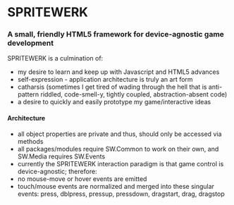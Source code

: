 SPRITEWERK
==========

### A small, friendly HTML5 framework for device-agnostic game development  

SPRITEWERK is a culmination of:
* my desire to learn and keep up with Javascript and HTML5 advances
* self-expression - application architecture is truly an art form
* catharsis (sometimes I get tired of wading through the hell that is anti-pattern riddled, code-smell-y, tightly coupled, abstraction-absent code)
* a desire to quickly and easily prototype my game/interactive ideas

#### Architecture
* all object properties are private and thus, should only be accessed via methods
* all packages/modules require SW.Common to work on their own, and SW.Media requires SW.Events
* currently the SPRITEWERK interaction paradigm is that game control is device-agnostic; therefore:
 * no mouse-move or hover events are emitted
 * touch/mouse events are normalized and merged into these singular events: press, dblpress, pressup, pressdown, dragstart, drag, dragstop
